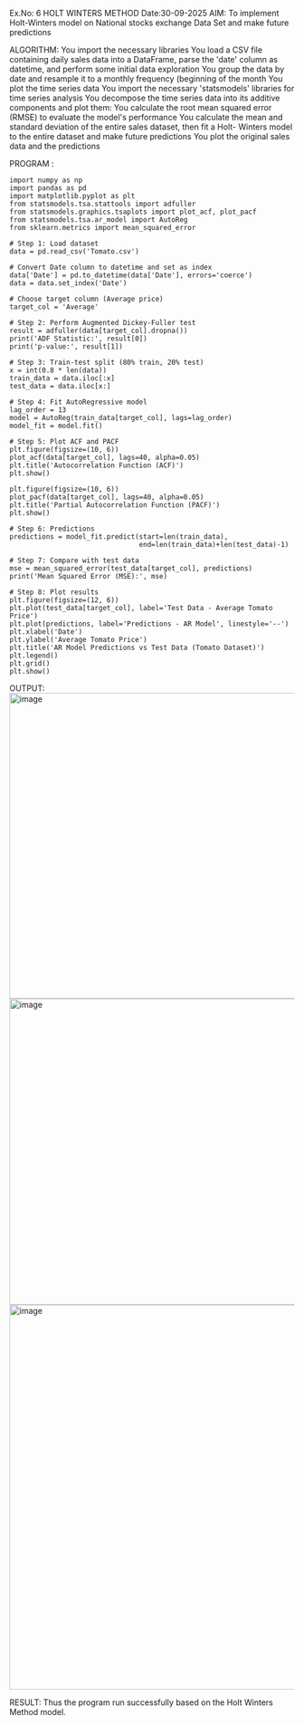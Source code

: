 Ex.No: 6 HOLT WINTERS METHOD
Date:30-09-2025
AIM:
To implement Holt-Winters model on National stocks exchange Data Set and make future predictions

ALGORITHM:
You import the necessary libraries You load a CSV file containing daily sales data into a DataFrame, parse the 'date' column as datetime, and perform some initial data exploration You group the data by date and resample it to a monthly frequency (beginning of the month You plot the time series data You import the necessary 'statsmodels' libraries for time series analysis You decompose the time series data into its additive components and plot them: You calculate the root mean squared error (RMSE) to evaluate the model's performance You calculate the mean and standard deviation of the entire sales dataset, then fit a Holt- Winters model to the entire dataset and make future predictions You plot the original sales data and the predictions

PROGRAM :
~~~
import numpy as np
import pandas as pd
import matplotlib.pyplot as plt
from statsmodels.tsa.stattools import adfuller
from statsmodels.graphics.tsaplots import plot_acf, plot_pacf
from statsmodels.tsa.ar_model import AutoReg
from sklearn.metrics import mean_squared_error

# Step 1: Load dataset
data = pd.read_csv('Tomato.csv')

# Convert Date column to datetime and set as index
data['Date'] = pd.to_datetime(data['Date'], errors='coerce')
data = data.set_index('Date')

# Choose target column (Average price)
target_col = 'Average'

# Step 2: Perform Augmented Dickey-Fuller test
result = adfuller(data[target_col].dropna())
print('ADF Statistic:', result[0])
print('p-value:', result[1])

# Step 3: Train-test split (80% train, 20% test)
x = int(0.8 * len(data))
train_data = data.iloc[:x]
test_data = data.iloc[x:]

# Step 4: Fit AutoRegressive model
lag_order = 13
model = AutoReg(train_data[target_col], lags=lag_order)
model_fit = model.fit()

# Step 5: Plot ACF and PACF
plt.figure(figsize=(10, 6))
plot_acf(data[target_col], lags=40, alpha=0.05)
plt.title('Autocorrelation Function (ACF)')
plt.show()

plt.figure(figsize=(10, 6))
plot_pacf(data[target_col], lags=40, alpha=0.05)
plt.title('Partial Autocorrelation Function (PACF)')
plt.show()

# Step 6: Predictions
predictions = model_fit.predict(start=len(train_data),
                                end=len(train_data)+len(test_data)-1)

# Step 7: Compare with test data
mse = mean_squared_error(test_data[target_col], predictions)
print('Mean Squared Error (MSE):', mse)

# Step 8: Plot results
plt.figure(figsize=(12, 6))
plt.plot(test_data[target_col], label='Test Data - Average Tomato Price')
plt.plot(predictions, label='Predictions - AR Model', linestyle='--')
plt.xlabel('Date')
plt.ylabel('Average Tomato Price')
plt.title('AR Model Predictions vs Test Data (Tomato Dataset)')
plt.legend()
plt.grid()
plt.show()
~~~

OUTPUT:
<img width="716" height="540" alt="image" src="https://github.com/user-attachments/assets/6b0d6cf5-1fda-4b46-aab2-404b7a28e7b5" />
<img width="707" height="541" alt="image" src="https://github.com/user-attachments/assets/e523594d-ac9b-45fa-a261-5f682787597a" />
<img width="1257" height="680" alt="image" src="https://github.com/user-attachments/assets/0c38be8d-8bda-444a-879f-e8f45a7fc6b4" />


RESULT:
Thus the program run successfully based on the Holt Winters Method model.
